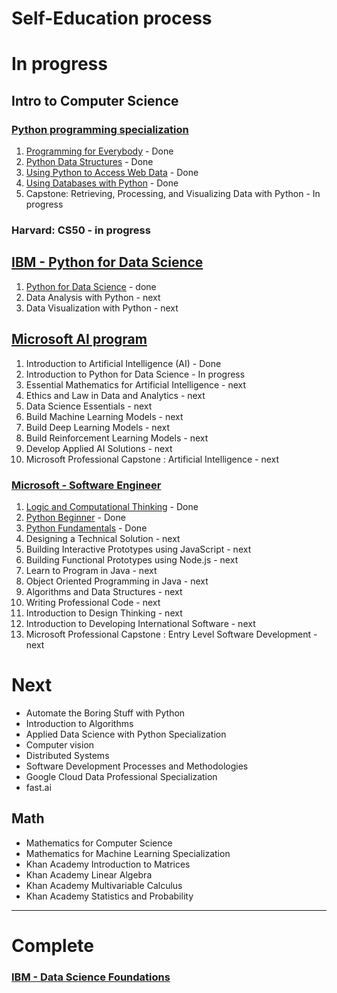 # Self-Education process

# In progress

## Intro to Computer Science
### [Python programming specialization](https://www.coursera.org/specializations/python)
1. [Programming for Everybody](https://github.com/Refugee-Studio/Education/tree/master/University%20of%20Michigan/Python/1.%20Programming%20for%20Everybody) - Done
2. [Python Data Structures](https://github.com/Refugee-Studio/Education/tree/master/University%20of%20Michigan/Python/2.%20Python%20Data%20Structures) - Done
3. [Using Python to Access Web Data](https://github.com/Refugee-Studio/Education/tree/master/University%20of%20Michigan/Python/3.%20Using%20Python%20to%20Access%20Web%20Data) - Done
4. [Using Databases with Python](https://github.com/Refugee-Studio/Education/tree/master/University%20of%20Michigan/Python/4.%20Using%20Databases%20with%20Python) - Done
5. Capstone: Retrieving, Processing, and Visualizing Data with Python - In progress
### Harvard: CS50 - in progress

## [IBM - Python for Data Science](https://cognitiveclass.ai/learn/data-science-with-python/)
1. [Python for Data Science](https://github.com/Refugee-Studio/Education/tree/master/IBM%20Data%20Science/1.%20Python%20for%20Data%20Science) - done
2. Data Analysis with Python - next
3. Data Visualization with Python - next

## [Microsoft AI program](https://academy.microsoft.com/en-us/professional-program/tracks/artificial-intelligence/)
1. Introduction to Artificial Intelligence (AI) - Done
2. Introduction to Python for Data Science - In progress
3. Essential Mathematics for Artificial Intelligence - next
4. Ethics and Law in Data and Analytics - next
5. Data Science Essentials - next
6. Build Machine Learning Models - next
7. Build Deep Learning Models - next
8. Build Reinforcement Learning Models - next
9. Develop Applied AI Solutions - next
10. Microsoft Professional Capstone : Artificial Intelligence - next

### [Microsoft - Software Engineer](https://academy.microsoft.com/en-us/professional-program/tracks/entry-level-software-development/)
1. [Logic and Computational Thinking](https://github.com/Refugee-Studio/Education/tree/master/Microsoft/Software%20Engineer/0.%20Logic%20and%20Computational%20Thinking) - Done
2. [Python Beginner](https://github.com/Refugee-Studio/Education/tree/master/Microsoft/Software%20Engineer/1.%20Python%20Beginner) - Done
3. [Python Fundamentals](https://github.com/Refugee-Studio/Education/tree/master/Microsoft/Software%20Engineer/2.%20Python%20Fundamentals) - Done
4. Designing a Technical Solution - next
5. Building Interactive Prototypes using JavaScript - next
6. Building Functional Prototypes using Node.js - next
7. Learn to Program in Java - next
8. Object Oriented Programming in Java - next
9. Algorithms and Data Structures - next
10. Writing Professional Code - next
11. Introduction to Design Thinking - next
12. Introduction to Developing International Software - next
13. Microsoft Professional Capstone : Entry Level Software Development - next

# Next
- Automate the Boring Stuff with Python
- Introduction to Algorithms
- Applied Data Science with Python Specialization
- Computer vision
- Distributed Systems
- Software Development Processes and Methodologies
- Google Cloud Data Professional Specialization
- fast.ai

## Math
- Mathematics for Computer Science
- Mathematics for Machine Learning Specialization
- Khan Academy Introduction to Matrices
- Khan Academy Linear Algebra
- Khan Academy Multivariable Calculus
- Khan Academy Statistics and Probability

---

# Complete
### [IBM - Data Science Foundations](https://cognitiveclass.ai/learn/data-science/)

